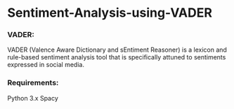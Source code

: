 # Sentiment-Analysis-using-VADER

### VADER:
VADER (Valence Aware Dictionary and sEntiment Reasoner) is a lexicon and rule-based sentiment analysis tool that is specifically attuned to sentiments expressed in social media.

### Requirements:
Python 3.x
Spacy

